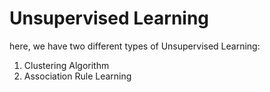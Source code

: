 # Unsupervised Learning

here, we have two different types of Unsupervised Learning:
1. Clustering Algorithm
2. Association Rule Learning
